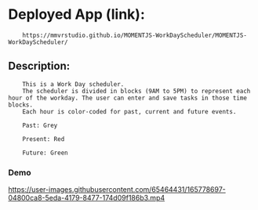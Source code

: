 # Deployed App (link): 
        https://mmvrstudio.github.io/MOMENTJS-WorkDayScheduler/MOMENTJS-WorkDayScheduler/


## Description:

        This is a Work Day scheduler. 
        The scheduler is divided in blocks (9AM to 5PM) to represent each hour of the workday. The user can enter and save tasks in those time blocks.  
        Each hour is color-coded for past, current and future events.
        
        Past: Grey
        
        Present: Red 
        
        Future: Green 


### Demo



https://user-images.githubusercontent.com/65464431/165778697-04800ca8-5eda-4179-8477-174d09f186b3.mp4

